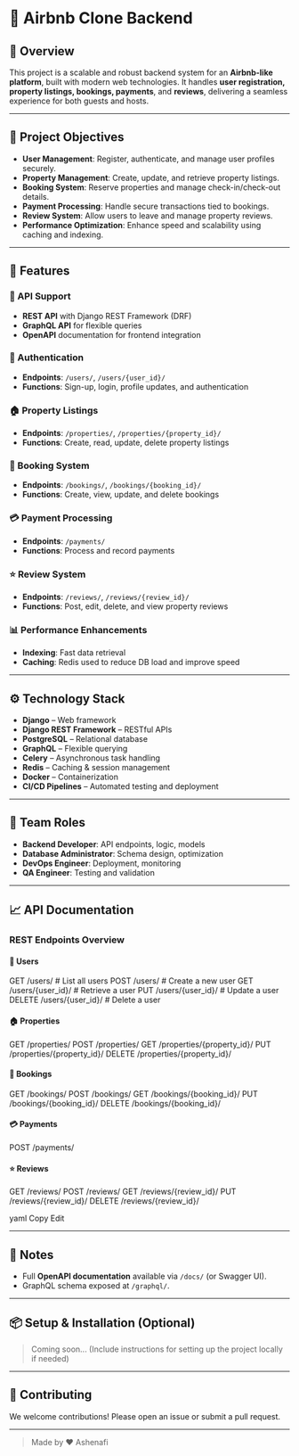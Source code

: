# 🏡 Airbnb Clone Backend

## 🚀 Overview

This project is a scalable and robust backend system for an **Airbnb-like platform**, built with modern web technologies. It handles **user registration, property listings, bookings, payments**, and **reviews**, delivering a seamless experience for both guests and hosts.

---

## 🎯 Project Objectives

- **User Management**: Register, authenticate, and manage user profiles securely.
- **Property Management**: Create, update, and retrieve property listings.
- **Booking System**: Reserve properties and manage check-in/check-out details.
- **Payment Processing**: Handle secure transactions tied to bookings.
- **Review System**: Allow users to leave and manage property reviews.
- **Performance Optimization**: Enhance speed and scalability using caching and indexing.

---

## 🧩 Features

### 📘 API Support

- **REST API** with Django REST Framework (DRF)
- **GraphQL API** for flexible queries
- **OpenAPI** documentation for frontend integration

### 🔐 Authentication

- **Endpoints**: `/users/`, `/users/{user_id}/`
- **Functions**: Sign-up, login, profile updates, and authentication

### 🏠 Property Listings

- **Endpoints**: `/properties/`, `/properties/{property_id}/`
- **Functions**: Create, read, update, delete property listings

### 📅 Booking System

- **Endpoints**: `/bookings/`, `/bookings/{booking_id}/`
- **Functions**: Create, view, update, and delete bookings

### 💳 Payment Processing

- **Endpoints**: `/payments/`
- **Functions**: Process and record payments

### ⭐ Review System

- **Endpoints**: `/reviews/`, `/reviews/{review_id}/`
- **Functions**: Post, edit, delete, and view property reviews

### 📊 Performance Enhancements

- **Indexing**: Fast data retrieval
- **Caching**: Redis used to reduce DB load and improve speed

---

## ⚙️ Technology Stack

- **Django** – Web framework
- **Django REST Framework** – RESTful APIs
- **PostgreSQL** – Relational database
- **GraphQL** – Flexible querying
- **Celery** – Asynchronous task handling
- **Redis** – Caching & session management
- **Docker** – Containerization
- **CI/CD Pipelines** – Automated testing and deployment

---

## 👥 Team Roles

- **Backend Developer**: API endpoints, logic, models
- **Database Administrator**: Schema design, optimization
- **DevOps Engineer**: Deployment, monitoring
- **QA Engineer**: Testing and validation

---

## 📈 API Documentation

### REST Endpoints Overview

#### 🧑 Users

GET /users/ # List all users
POST /users/ # Create a new user
GET /users/{user_id}/ # Retrieve a user
PUT /users/{user_id}/ # Update a user
DELETE /users/{user_id}/ # Delete a user



#### 🏠 Properties

GET /properties/
POST /properties/
GET /properties/{property_id}/
PUT /properties/{property_id}/
DELETE /properties/{property_id}/


#### 📅 Bookings

GET /bookings/
POST /bookings/
GET /bookings/{booking_id}/
PUT /bookings/{booking_id}/
DELETE /bookings/{booking_id}/



#### 💳 Payments

POST /payments/


#### ⭐ Reviews

GET /reviews/
POST /reviews/
GET /reviews/{review_id}/
PUT /reviews/{review_id}/
DELETE /reviews/{review_id}/

yaml
Copy
Edit

---

## 📌 Notes

- Full **OpenAPI documentation** available via `/docs/` (or Swagger UI).
- GraphQL schema exposed at `/graphql/`.

---

## 📦 Setup & Installation (Optional)

> Coming soon... (Include instructions for setting up the project locally if needed)

---

## 🤝 Contributing

We welcome contributions! Please open an issue or submit a pull request.

---


> Made by ❤️ Ashenafi